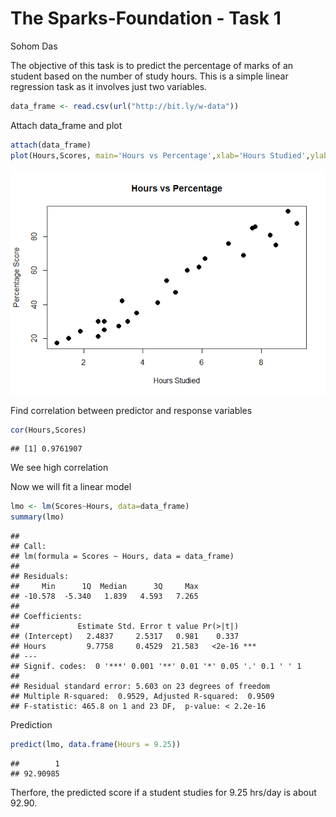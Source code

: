 The Sparks-Foundation - Task 1
================
Sohom Das

The objective of this task is to predict the percentage of marks of an
student based on the number of study hours. This is a simple linear
regression task as it involves just two variables.

``` r
data_frame <- read.csv(url("http://bit.ly/w-data"))
```

Attach data\_frame and plot

``` r
attach(data_frame)
plot(Hours,Scores, main='Hours vs Percentage',xlab='Hours Studied',ylab='Percentage Score',cex=2,pch=20)
```

![](Task1_files/figure-gfm/unnamed-chunk-2-1.png)<!-- -->

Find correlation between predictor and response variables

``` r
cor(Hours,Scores)
```

    ## [1] 0.9761907

We see high correlation

Now we will fit a linear model

``` r
lmo <- lm(Scores~Hours, data=data_frame)
summary(lmo)
```

    ## 
    ## Call:
    ## lm(formula = Scores ~ Hours, data = data_frame)
    ## 
    ## Residuals:
    ##     Min      1Q  Median      3Q     Max 
    ## -10.578  -5.340   1.839   4.593   7.265 
    ## 
    ## Coefficients:
    ##             Estimate Std. Error t value Pr(>|t|)    
    ## (Intercept)   2.4837     2.5317   0.981    0.337    
    ## Hours         9.7758     0.4529  21.583   <2e-16 ***
    ## ---
    ## Signif. codes:  0 '***' 0.001 '**' 0.01 '*' 0.05 '.' 0.1 ' ' 1
    ## 
    ## Residual standard error: 5.603 on 23 degrees of freedom
    ## Multiple R-squared:  0.9529, Adjusted R-squared:  0.9509 
    ## F-statistic: 465.8 on 1 and 23 DF,  p-value: < 2.2e-16

Prediction

``` r
predict(lmo, data.frame(Hours = 9.25))
```

    ##        1 
    ## 92.90985

Therfore, the predicted score if a student studies for 9.25 hrs/day is
about 92.90.
